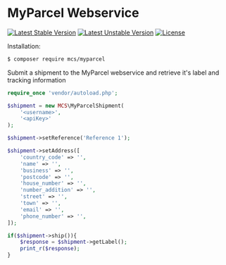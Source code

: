 # MyParcel Webservice
[![Latest Stable Version](https://poser.pugx.org/mcs/myparcel/v/stable)](https://packagist.org/packages/mcs/myparcel) [![Latest Unstable Version](https://poser.pugx.org/mcs/myparcel/v/unstable)](https://packagist.org/packages/mcs/myparcel) [![License](https://poser.pugx.org/mcs/myparcel/license)](https://packagist.org/packages/mcs/myparcel)

Installation:
```bash
$ composer require mcs/myparcel
```
Submit a shipment to the MyParcel webservice and retrieve it's label and tracking information

```php
require_once 'vendor/autoload.php';

$shipment = new MCS\MyParcelShipment(
    '<username>',
    '<apiKey>'
);

$shipment->setReference('Reference 1');

$shipment->setAddress([
    'country_code' => '',
    'name' => '',
    'business' => '',
    'postcode' => '',
    'house_number' => '',
    'number_addition' => '',
    'street' => '',
    'town' => '',
    'email' => '',
    'phone_number' => '',
]);

if($shipment->ship()){
    $response = $shipment->getLabel();    
    print_r($response);
}
```
